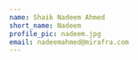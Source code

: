 ```yaml
---
name: Shaik Nadeem Ahmed 
short_name: Nadeem
profile_pic: nadeem.jpg
email: nadeemahmed@mirafra.com
---
```

